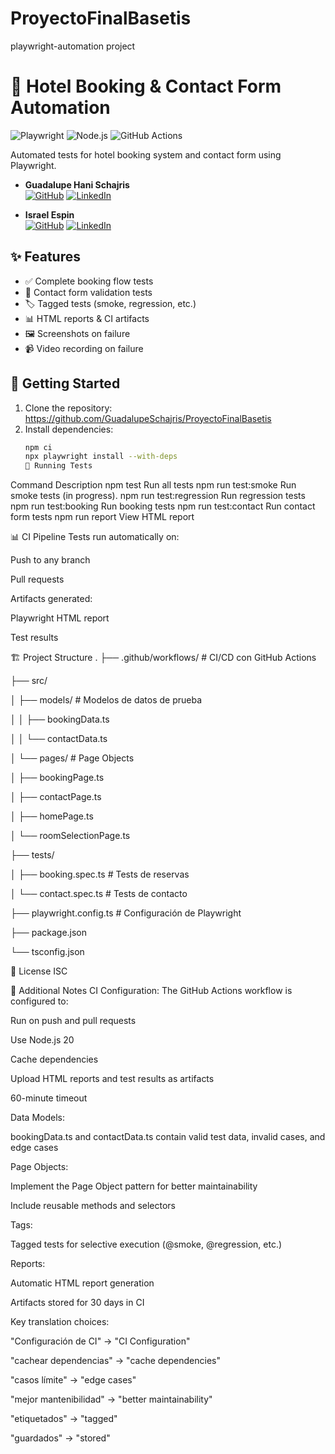 # ProyectoFinalBasetis
playwright-automation project
# 🏨 Hotel Booking & Contact Form Automation

![Playwright](https://img.shields.io/badge/Playwright-1.54.0-2EAD33?logo=playwright)
![Node.js](https://img.shields.io/badge/Node.js-20-339933?logo=node.js)
![GitHub Actions](https://img.shields.io/badge/GitHub_Actions-2088FF?logo=github-actions)

Automated tests for hotel booking system and contact form using Playwright.

- **Guadalupe Hani Schajris**  
  [![GitHub](https://img.shields.io/badge/GitHub-Profile-blue)](https://github.com/GuadalupeSchajris) 
  [![LinkedIn](https://img.shields.io/badge/LinkedIn-Profile-blue)](https://www.linkedin.com/in/guadalupe-hani/)
  
- **Israel Espin**  
  [![GitHub](https://img.shields.io/badge/GitHub-Profile-blue)](https://github.com/iespin) 
  [![LinkedIn](https://img.shields.io/badge/LinkedIn-Profile-blue)](https://www.linkedin.com/in/israelespin/)
  
## ✨ Features

- ✅ Complete booking flow tests
- 📝 Contact form validation tests
- 🏷 Tagged tests (smoke, regression, etc.)
- 📊 HTML reports & CI artifacts
- 🖼 Screenshots on failure
- 📹 Video recording on failure

## 🚀 Getting Started

1. Clone the repository: https://github.com/GuadalupeSchajris/ProyectoFinalBasetis
2. Install dependencies:
   ```bash
   npm ci
   npx playwright install --with-deps
   🧪 Running Tests
Command	Description
npm test	Run all tests
npm run test:smoke	Run smoke tests (in progress).
npm run test:regression	Run regression tests
npm run test:booking	Run booking tests
npm run test:contact	Run contact form tests
npm run report	View HTML report

📊 CI Pipeline
Tests run automatically on:

Push to any branch

Pull requests

Artifacts generated:

Playwright HTML report

Test results

🏗 Project Structure
.
├── .github/workflows/       # CI/CD con GitHub Actions

├── src/

│   ├── models/              # Modelos de datos de prueba

│   │   ├── bookingData.ts

│   │   └── contactData.ts

│   └── pages/              # Page Objects

│       ├── bookingPage.ts

│       ├── contactPage.ts

│       ├── homePage.ts

│       └── roomSelectionPage.ts

├── tests/

│   ├── booking.spec.ts      # Tests de reservas

│   └── contact.spec.ts      # Tests de contacto

├── playwright.config.ts    # Configuración de Playwright

├── package.json

└── tsconfig.json

📄 License
ISC

📌 Additional Notes
CI Configuration: The GitHub Actions workflow is configured to:

Run on push and pull requests

Use Node.js 20

Cache dependencies

Upload HTML reports and test results as artifacts

60-minute timeout

Data Models:

bookingData.ts and contactData.ts contain valid test data, invalid cases, and edge cases

Page Objects:

Implement the Page Object pattern for better maintainability

Include reusable methods and selectors

Tags:

Tagged tests for selective execution (@smoke, @regression, etc.)

Reports:

Automatic HTML report generation

Artifacts stored for 30 days in CI

Key translation choices:

"Configuración de CI" → "CI Configuration"

"cachear dependencias" → "cache dependencies"

"casos límite" → "edge cases"

"mejor mantenibilidad" → "better maintainability"

"etiquetados" → "tagged"

"guardados" → "stored"


     
